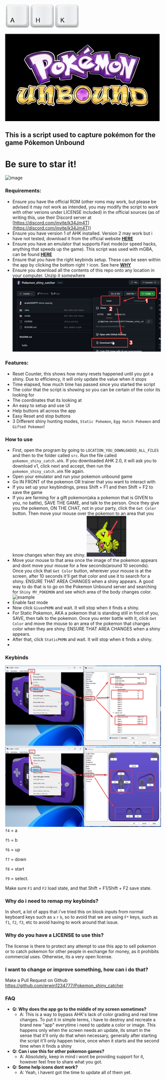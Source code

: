 ![ahk_logo](./media/ahk_logo.png)

![unbound_logo](./media/unbound_logo.png)

## This is a script used to capture pokémon for the game Pókemon Unbound

# Be sure to star it!
![image](https://github.com/erwin1234777/Pokemon_shiny_catcher/assets/29512349/edc7e8c2-eaa7-4e1c-9169-c8cafe59f30c)

### Requirements:
- Ensure you have the official ROM (other roms may work, but please be advised it may not work as intended, you may modify the script to work with other verions under LICENSE included) in the official sources (as of writing this, use their Discord server at [https://discord.com/invite/k34Jm4T](https://discord.com/invite/k34Jm4T))
- Ensure you have version 1 of AHK installed. Version 2 may work but i have not tested, download it from the official website [**HERE**](https://www.autohotkey.com/download/ahk-install.exe)
- Ensure you have an emulator that supports Fast mode(or speed hacks, anything that speeds up the game). This script was used with mGBA, can be found [**HERE**](https://mgba.io/downloads.html)
- Ensure that you have the right keybinds setup. These can be seen within the app by clicking the bottom right `?` icon. See here [**WHY**](#Why-do-i-need-to-remap-my-keybinds?)
- Ensure you download all the contents of this repo onto any location in your computer. Unzip it somewhere
![how_to_download](./media/how_to_download.png)

### Features:
- Reset Counter, this shows how many resets happened until you got a shiny. Due to efficiency, it will only update the value when it stops
- Time elapsed, how much time has passed since you started the script
- The color that the script is showing so you can be certain of the color its looking for
- The coordinates that its looking at
- An easy to setup and use UI
- Help buttons all across the app
- Easy Reset and stop buttons
- 3 Different shiny hunting modes, `Static Pokemon`, `Egg Hatch Pokemon` and `Gifted Pokemon`!


### How to use
- First, open the program by going to `LOCATION_YOU_DOWNLOADED_ALL_FILES` and then to the folder called `src`. Run the file called `pokemon_shiny_catch.ahk`. If you downloaded AHK 2.0, it will ask you to download v1, click next and accept, then run the `pokemon_shiny_catch.ahk` file again.
- Open your emulator and run your pokemon unbound game
- Go IN FRONT of the pokemon OR trainer that you want to interact with
- If you set up your keybindings, press Shift + F1 and then Shift + F2 to save the game
- If you are farming for a gift pokemon(aka a pokemon that is GIVEN to you, no battle), SAVE THE GAME, and talk to the person. Once they give you the pokemon, ON THE CHAT, not in your party, click the `Get Color` button. Then move your mouse over the pokemon to an area that you know changes when they are shiny. 
![shiny_example](./media/shiny_example.png)
- Move your mouse to that area once the image of the pokemon appears and dont move your mouse for a few seconds(around 10 seconds). Once you click that `Get Color` button, wherever your mouse is at the screen, after 10 seconds it'll get that color and use it to search for a shiny. ENSURE THAT AREA CHANGES when a shiny appears. A good way to do that is to go on the Pokemon Unbound server and searching for `Shiny MY_POKEMON` and see which area of the body changes color.
![example](./media/phpstorm64_jLfPXyLvlz.gif)
- Enable fast mode
- Now click `GivenPKMN` and wait. It will stop when it finds a shiny.
- For Static Pokemon, AKA a pokemon that is standing still in front of you, SAVE, then talk to the pokemon. Once you enter battle with it, click `Get Color` and move the mouse to an area of the pokemon that changes color when they are shiny. ENSURE THAT AREA CHANGES when a shiny appears.
- After that, click `StaticPKMN` and wait. It will stop when it finds a shiny.
- 


### Keybinds
![how_to_1](./media/how_to_keybind_1.png)
![how_to_2](./media/how_to_keybind_2.png)
`f4` = a

`f5` = b

`f6` = up

`f7` = down

`f8` = start

`f9` = select.

Make sure `F1` and `F2` load state, and that Shift + F1/Shift + F2 save state.

### Why do i need to remap my keybinds?
In short, a lot of apps that i've tried this on block inputs from normal keyboard keys such as `a` `r` `b`, so to avoid that we are using `F*` keys, such as `f1`, `f2`, `f3`, etc to avoid having to work around that issue.

### Why do you have a LICENSE to use this?
The license is there to protect any attempt to use this app to sell pokemon or to catch pokemon for other people in exchange for money, as it prohibits commercial uses. Otherwise, its a very open license.

### I want to change or improve something, how can i do that?
Make a Pull Request on Github https://github.com/erwin1234777/Pokemon_shiny_catcher

### FAQ
- **Q: Why does the app go to the middle of my screen sometimes?**
  - A: This is a way to bypass AHK's lack of color grading and real time changes. To put it in simple terms, i have to destroy and recreate a brand new "app" everytime i need to update a color or image. This happens only when the screen needs an update, its smart in the sense that it'll only do that when necessary, generally after starting the script it'll only happen twice, once when it starts and the second time when it finds a shiny
- **Q: Can i use this for other pokemon games?**
  - A: Absolutely, keep in mind i wont be providing support for it, however feel free to share what you got.
- **Q: Some help icons dont work?**
  - A: Yeah, i havent got the time to update all of them yet.
